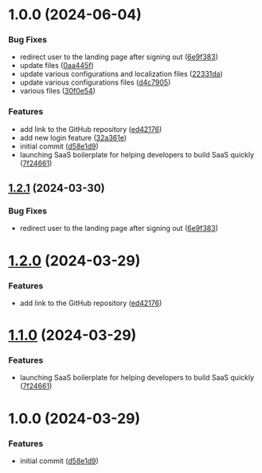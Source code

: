 # 1.0.0 (2024-06-04)


### Bug Fixes

* redirect user to the landing page after signing out ([6e9f383](https://github.com/liot-io/copilot/commit/6e9f3839daaab56dd3cf3e57287ea0f3862b8588))
* update files ([0aa445f](https://github.com/liot-io/copilot/commit/0aa445f6764101afd7d46a6d2e07dc172f207d10))
* update various configurations and localization files ([22331da](https://github.com/liot-io/copilot/commit/22331da46fa03e62cdf75c913c13836845e3b211))
* update various configurations files ([d4c7905](https://github.com/liot-io/copilot/commit/d4c7905b0cb3f3866cf299c2da65eeac4d6fcb24))
* various files ([30f0e54](https://github.com/liot-io/copilot/commit/30f0e547f1de9313192014899b02832d924c7178))


### Features

* add link to the GitHub repository ([ed42176](https://github.com/liot-io/copilot/commit/ed42176bdc2776cacc2c939bac45914a1ede8e51))
* add new login feature ([32a361e](https://github.com/liot-io/copilot/commit/32a361e72e2bb16605586ffe93208a3828abd7d4))
* initial commit ([d58e1d9](https://github.com/liot-io/copilot/commit/d58e1d97e11baa0a756bd038332eb84daf5a8327))
* launching SaaS boilerplate for helping developers to build SaaS quickly ([7f24661](https://github.com/liot-io/copilot/commit/7f246618791e3a731347dffc694a52fa90b1152a))

## [1.2.1](https://github.com/ixartz/SaaS-Boilerplate/compare/v1.2.0...v1.2.1) (2024-03-30)


### Bug Fixes

* redirect user to the landing page after signing out ([6e9f383](https://github.com/ixartz/SaaS-Boilerplate/commit/6e9f3839daaab56dd3cf3e57287ea0f3862b8588))

# [1.2.0](https://github.com/ixartz/SaaS-Boilerplate/compare/v1.1.0...v1.2.0) (2024-03-29)


### Features

* add link to the GitHub repository ([ed42176](https://github.com/ixartz/SaaS-Boilerplate/commit/ed42176bdc2776cacc2c939bac45914a1ede8e51))

# [1.1.0](https://github.com/ixartz/SaaS-Boilerplate/compare/v1.0.0...v1.1.0) (2024-03-29)


### Features

* launching SaaS boilerplate for helping developers to build SaaS quickly ([7f24661](https://github.com/ixartz/SaaS-Boilerplate/commit/7f246618791e3a731347dffc694a52fa90b1152a))

# 1.0.0 (2024-03-29)


### Features

* initial commit ([d58e1d9](https://github.com/ixartz/SaaS-Boilerplate/commit/d58e1d97e11baa0a756bd038332eb84daf5a8327))
